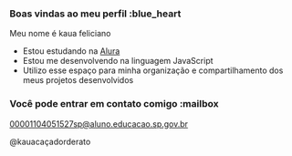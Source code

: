 ### Boas vindas ao meu perfil :blue_heart

Meu nome é kaua feliciano

- Estou estudando na [Alura](https://www.alura.com.br)
- Estou me desenvolvendo na linguagem JavaScript
- Utilizo esse espaço para minha organização e compartilhamento dos meus projetos desenvolvidos

### Você pode entrar em contato comigo :mailbox

00001104051527sp@aluno.educacao.sp.gov.br

@kauacaçadorderato

